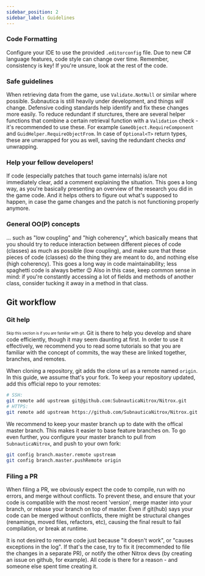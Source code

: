 ```yaml
---
sidebar_position: 2
sidebar_label: Guidelines
---
```


### Code Formatting
Configure your IDE to use the provided `.editorconfig` file. Due to new C# language features, code style can change over time. Remember, consistency is key! If you're unsure, look at the rest of the code.

### Safe guidelines
When retrieving data from the game, use `Validate.NotNull` or similar where possible. Subnautica is still heavily under development, and things *will* change. Defensive coding standards help identify and fix these changes more easily.
To reduce redundant if sturctures, there are several helper functions that combine a certain retrieval function with a `Validation` check - it's recommended to use these. For example `GameObject.RequireComponent` and `GuidHelper.RequireObjectFrom`. In case of `Optional<T>` return types, these are unwrapped for you as well, saving the redundant checks *and* unwrapping.

### Help your fellow developers!
If code (especially patches that touch game internals) is/are not immediately clear, add a comment explaining the situation. This goes a long way, as you're basically presenting an overview of the research you did in the game code. And it helps others to figure out what's supposed to happen, in case the game changes and the patch is not functioning properly anymore.

### General OO(P) concepts
... such as "low coupling" and "high coherency", which basically means that you should try to reduce interaction between different pieces of code (classes) as much as possible (low coupling), and make sure that these pieces of code (classes) do the thing they are meant to do, and nothing else (high coherency). This goes a long way in code maintainability; less spaghetti code is always better :wink:
Also in this case, keep common sense in mind: if you're constantly accessing a lot of fields and methods of another class, consider tucking it away in a method in that class.

## Git workflow
### Git help
<sub><sup>Skip this section is if you are familiar with git.</sup></sub>
Git is there to help you develop and share code efficiently, though it may seem daunting at first. In order to use it effectively, we recommend you to read some tutorials so that you are familiar with the concept of commits, the way these are linked together, branches, and remotes.

When cloning a repository, git adds the clone url as a remote named `origin`. In this guide, we assume that's your fork. To keep your repository updated, add this official repo to your remotes:
```bash
# SSH:
git remote add upstream git@github.com:SubnauticaNitrox/Nitrox.git
# HTTPS:
git remote add upstream https://github.com/SubnauticaNitrox/Nitrox.git
```

We recommend to keep your master branch up to date with the offical master branch. This makes it easier to base feature branches on.
To go even further, you configure your master branch to pull from `SubnauticaNitrox`, and push to your own fork:
```bash
git config branch.master.remote upstream
git config branch.master.pushRemote origin
```

### Filing a PR
When filing a PR, we obviously expect the code to compile, run with no errors, and merge without conflicts.
To prevent these, and ensure that your code is compatible with the most recent 'version',
merge master into your branch, or rebase your branch on top of master. Even if git(hub) says your code can be merged without conflicts, there might be structural changes (renamings, moved files, refactors, etc), causing the final result to fail compilation, or break at runtime.

It is not desired to remove code just because "it doesn't work", or "causes exceptions in the log". If that's the case, try to fix it (recommended to file the changes in a separate PR), or notify the other Nitrox devs (by creating an issue on github, for example). All code is there for a reason - and someone else spent time creating it.
